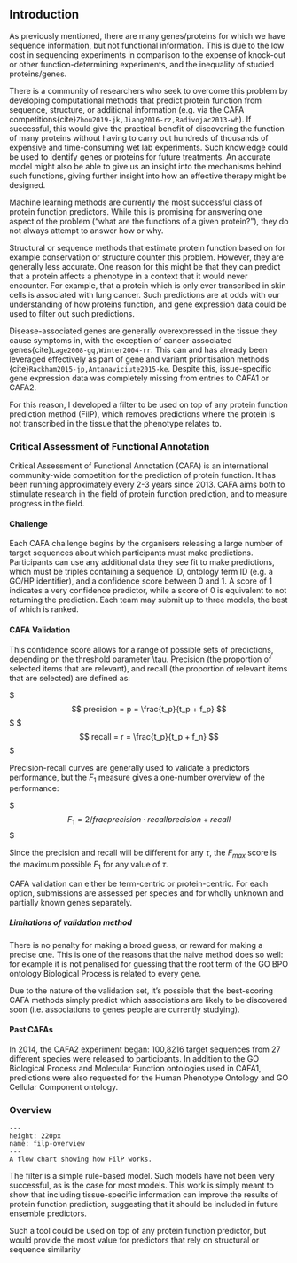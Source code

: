 ## Introduction
[//]: # (TODO: Add cross-ref)
[//]: # (TODO: Release mapping data separately)

As previously mentioned, there are many genes/proteins for which we have sequence information, but not functional information. 
This is due to the low cost in sequencing experiments in comparison to the expense of knock-out or other function-determining experiments, and the inequality of studied proteins/genes. 

There is a community of researchers who seek to overcome this problem by developing computational methods that predict protein function from sequence, structure, or additional information (e.g. via the CAFA competitions{cite}`Zhou2019-jk,Jiang2016-rz,Radivojac2013-wh`). If successful, this would give the practical benefit of discovering the function of many proteins without having to carry out hundreds of thousands of expensive and time-consuming wet lab experiments. Such knowledge could be used to identify genes or proteins for future treatments. An accurate model might also be able to give us an insight into the mechanisms behind such functions, giving further insight into how an effective therapy might be designed.

Machine learning methods are currently the most successful class of protein function predictors. While this is promising for answering one aspect of the problem (“what are the functions of a given protein?”), they do not always attempt to answer how or why. 

Structural or sequence methods that estimate protein function based on for example conservation or structure counter this problem. However, they are generally less accurate. One reason for this might be that they can predict that a protein affects a phenotype in a context that it would never encounter. For example, that a protein which is only ever transcribed in skin cells is associated with lung cancer. Such predictions are at odds with our understanding of how proteins function, and gene expression data could be used to filter out such predictions. 

Disease-associated genes are generally overexpressed in the tissue they cause symptoms in, with the exception of cancer-associated genes{cite}`Lage2008-gq,Winter2004-rr`. This can and has already been leveraged effectively as part of gene and variant prioritisation methods {cite}`Rackham2015-jp,Antanaviciute2015-ke`. Despite this, issue-specific gene expression data was completely missing from entries to CAFA1 or CAFA2.

For this reason, I developed a filter to be used on top of any protein function prediction method (FilP), which removes predictions where the protein is not transcribed in the tissue that the phenotype relates to. 

### Critical Assessment of Functional Annotation
Critical Assessment of Functional Annotation (CAFA) is an international community-wide competition for the prediction of protein function. It has been running approximately every 2-3 years since 2013. CAFA aims both to stimulate research in the field of protein function prediction, and to measure progress in the field.
#### Challenge
Each CAFA challenge begins by the organisers releasing a large number of target sequences about which participants must make predictions. Participants can use any additional data they see fit to make predictions, which must be triples containing a sequence ID, ontology term ID (e.g. a GO/HP identifier), and a confidence score between 0 and 1. A score of 1 indicates a very confidence predictor, while a score of 0 is equivalent to not returning the prediction. Each team may submit up to three models, the best of which is ranked.

#### CAFA Validation 
This confidence score allows for a range of possible sets of predictions, depending on the threshold parameter \tau. Precision (the proportion of selected items that are relevant), and recall (the proportion of relevant items that are selected) are defined as:

$$$ precision = p = \frac{t_p}{t_p + f_p} $$$
$$$ recall = r = \frac{t_p}{t_p + f_n} $$$

Precision-recall curves are generally used to validate a predictors performance, but the $F_1$ measure gives a one-number overview of the performance:

$$$F_1 =2/frac{precision \cdot recall}{precision + recall}$$$

Since the precision and recall will be different for any $\tau$, the $F_{max}$ score is the maximum possible $F_1$ for any value of $\tau$.

[//]: # (TODO: explain the below a little more: how many measures does that make? 2 x2 = 4?)
CAFA validation can either be term-centric or protein-centric. For each option, submissions are assessed per species and for wholly unknown and partially known genes separately.

##### Limitations of validation method
There is no penalty for making a broad guess, or reward for making a precise one. This is one of the reasons that the naive method does so well: for example it is not penalised for guessing that the root term of the GO BPO ontology Biological Process is related to every gene. 

Due to the nature of the validation set, it’s possible that the best-scoring CAFA methods simply predict which associations are likely to be discovered soon (i.e. associations to genes people are currently studying).

#### Past CAFAs
In 2014, the CAFA2 experiment began: 100,8216 target sequences from 27 different species were released to participants. In addition to the GO Biological Process and Molecular Function ontologies used in CAFA1, predictions were also requested for the Human Phenotype Ontology and GO Cellular Component ontology. 

### Overview

```{figure} ../images/filp-overview.png
---
height: 220px
name: filp-overview
---
A flow chart showing how FilP works.
```

The filter is a simple rule-based model. Such models have not been very successful, as is the case for most models. This work is simply meant to show that including tissue-specific information can improve the results of protein function prediction, suggesting that it should be included in future ensemble predictors.

Such a tool could be used on top of any protein function predictor, but would provide the most value for predictors that rely on structural or sequence similarity
